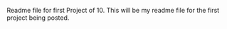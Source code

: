 Readme file for first Project of 10.
This will be my readme file for the first project being posted.
